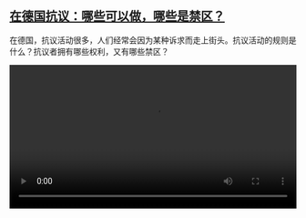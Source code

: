 <!--1673880427000-->
[在德国抗议：哪些可以做，哪些是禁区？](https://www.dw.com/zh/%E5%9C%A8%E5%BE%B7%E5%9B%BD%E6%8A%97%E8%AE%AE%EF%BC%9A%E5%93%AA%E4%BA%9B%E5%8F%AF%E4%BB%A5%E5%81%9A%EF%BC%8C%E5%93%AA%E4%BA%9B%E6%98%AF%E7%A6%81%E5%8C%BA%EF%BC%9F/a-64409695)
------

<p>在德国，抗议活动很多，人们经常会因为某种诉求而走上街头。抗议活动的规则是什么？抗议者拥有哪些权利，又有哪些禁区？</small></p><video src="https://tvdownloaddw-a.akamaihd.net/dwtv_video/flv/vdt_zh/2023/bchi230116_001_protestingermany_01r_AVC_1280x720.mp4" controls style="width:100%"></video>
